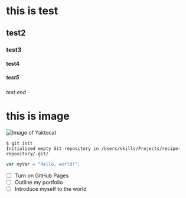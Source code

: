# this is test
## test2
### test3
#### test4
##### test5
###### test end 




# this is image
![Image of Yaktocat](https://octodex.github.com/images/yaktocat.png)





```
$ git init
Initialized empty Git repository in /Users/skills/Projects/recipe-repository/.git/
```


``` javascript
var myVar = "Hello, world!";
```



- [ ] Turn on GitHub Pages
- [ ] Outline my portfolio
- [ ] Introduce myself to the world
